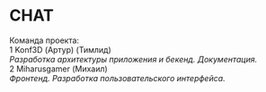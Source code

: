 # CHAT
Команда проекта:</br>
1 Konf3D (Артур) (Тимлид)</br>
<i> Разработка архитектуры приложения и бекенд. Документация.</i></br>
2 Miharusgamer (Михаил)</br>
<i> Фронтенд. Разработка пользовательского интерфейса.</i></br>
